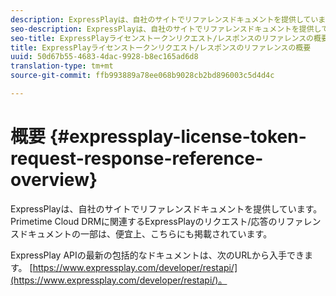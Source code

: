 ```yaml
---
description: ExpressPlayは、自社のサイトでリファレンスドキュメントを提供しています。 Primetime Cloud DRMに関連するExpressPlayのリクエスト/応答のリファレンスドキュメントの一部は、便宜上、こちらにも掲載されています。
seo-description: ExpressPlayは、自社のサイトでリファレンスドキュメントを提供しています。 Primetime Cloud DRMに関連するExpressPlayのリクエスト/応答のリファレンスドキュメントの一部は、便宜上、こちらにも掲載されています。
seo-title: ExpressPlayライセンストークンリクエスト/レスポンスのリファレンスの概要
title: ExpressPlayライセンストークンリクエスト/レスポンスのリファレンスの概要
uuid: 50d67b55-4683-4dac-9928-b8ec165ad6d8
translation-type: tm+mt
source-git-commit: ffb993889a78ee068b9028cb2bd896003c5d4d4c

---
```



# 概要 {#expressplay-license-token-request-response-reference-overview}

ExpressPlayは、自社のサイトでリファレンスドキュメントを提供しています。 Primetime Cloud DRMに関連するExpressPlayのリクエスト/応答のリファレンスドキュメントの一部は、便宜上、こちらにも掲載されています。

ExpressPlay APIの最新の包括的なドキュメントは、次のURLから入手できます。 [https://www.expressplay.com/developer/restapi/](https://www.expressplay.com/developer/restapi/)。
